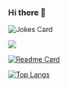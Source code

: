 ### Hi there 👋

![Jokes Card](https://readme-jokes.vercel.app/api)

<picture>
<source
  srcset="https://github-readme-stats.vercel.app/api?username=p1xel8ted&show_icons=true&theme=dark"
  media="(prefers-color-scheme: dark)"
/>
<source
  srcset="https://github-readme-stats.vercel.app/api?username=p1xel8ted&show_icons=true"
  media="(prefers-color-scheme: light), (prefers-color-scheme: no-preference)"
/>
<img src="https://github-readme-stats.vercel.app/api?username=p1xel8ted&show_icons=true" />
</picture>

[![Readme Card](https://github-readme-stats.vercel.app/api/pin/?username=p1xel8ted&repo=github-readme-stats)](https://github.com/anuraghazra/github-readme-stats)

[![Top Langs](https://github-readme-stats.vercel.app/api/top-langs/?username=p1xel8ted&layout=compact&theme=vision-friendly-dark)](https://github.com/anuraghazra/github-readme-stats)



